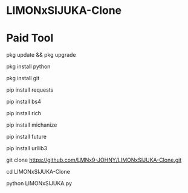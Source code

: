 # LIMONxSIJUKA-Clone
# Paid Tool

pkg update && pkg upgrade

pkg install python

pkg install git

pip install requests

pip install bs4

pip install rich

pip install michanize

pip install future

pip install urllib3


git clone https://github.com/LMNx9-JOHNY/LIMONxSIJUKA-Clone.git

cd LIMONxSIJUKA-Clone

python LIMONxSIJUKA.py
